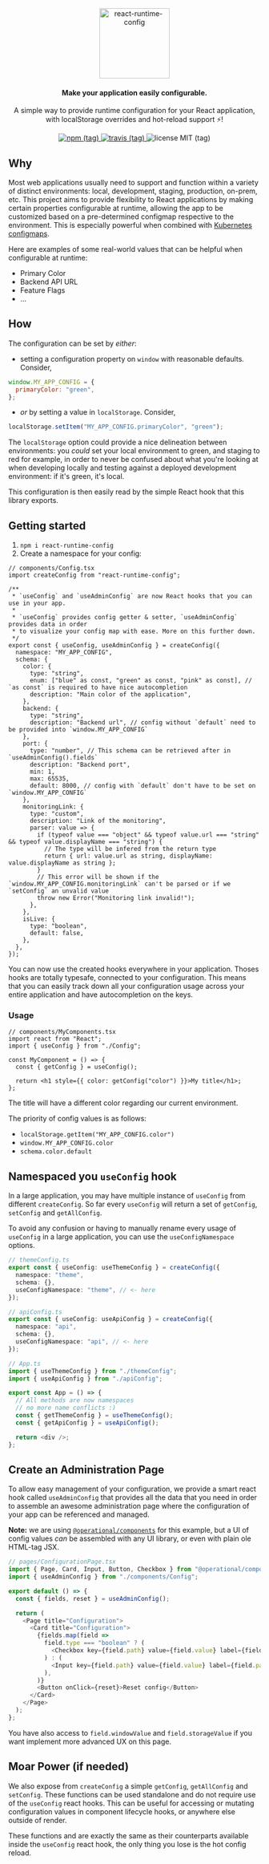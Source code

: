 <div align="center">
  <img src="https://github.com/contiamo/react-runtime-config/raw/master/assets/react-runtime-config-logo.png" alt="react-runtime-config" height="140" />
</div>

<h4 align="center">
  Make your application easily configurable.
</h4>

<p align="center">
  A simple way to provide runtime configuration for your React application, with localStorage overrides and hot-reload support ⚡️!
</p>

<p align="center">
  <a href="https://www.npmjs.com/package/react-runtime-config">
    <img src="https://img.shields.io/npm/v/react-runtime-config/latest.svg" alt="npm (tag)" />
  </a>
  <a href="https://travis-ci.org/contiamo/react-runtime-config">
    <img src="https://travis-ci.org/contiamo/react-runtime-config.svg?branch=master" alt="travis (tag)" />
  </a>
  <img src="https://img.shields.io/github/license/mashape/apistatus.svg" alt="license MIT (tag)" />
</p>

## Why

Most web applications usually need to support and function within a variety of distinct environments: local, development, staging, production, on-prem, etc. This project aims to provide flexibility to React applications by making certain properties configurable at runtime, allowing the app to be customized based on a pre-determined configmap respective to the environment. This is especially powerful when combined with [Kubernetes configmaps](https://kubernetes.io/docs/tasks/configure-pod-container/configure-pod-configmap/).

Here are examples of some real-world values that can be helpful when configurable at runtime:

- Primary Color
- Backend API URL
- Feature Flags
- …

## How

The configuration can be set by _either_:

- setting a configuration property on `window` with reasonable defaults. Consider,

```js
window.MY_APP_CONFIG = {
  primaryColor: "green",
};
```

- _or_ by setting a value in `localStorage`. Consider,

```js
localStorage.setItem("MY_APP_CONFIG.primaryColor", "green");
```

The `localStorage` option could provide a nice delineation between environments: you _could_ set your local environment to green, and staging to red for example, in order to never be confused about what you're looking at when developing locally and testing against a deployed development environment: if it's green, it's local.

This configuration is then easily read by the simple React hook that this library exports.

## Getting started

1. `npm i react-runtime-config`
1. Create a namespace for your config:

```tsx
// components/Config.tsx
import createConfig from "react-runtime-config";

/**
 * `useConfig` and `useAdminConfig` are now React hooks that you can use in your app.
 *
 * `useConfig` provides config getter & setter, `useAdminConfig` provides data in order
 * to visualize your config map with ease. More on this further down.
 */
export const { useConfig, useAdminConfig } = createConfig({
  namespace: "MY_APP_CONFIG",
  schema: {
    color: {
      type: "string",
      enum: ["blue" as const, "green" as const, "pink" as const], // `as const` is required to have nice autocompletion
      description: "Main color of the application",
    },
    backend: {
      type: "string",
      description: "Backend url", // config without `default` need to be provided into `window.MY_APP_CONFIG`
    },
    port: {
      type: "number", // This schema can be retrieved after in `useAdminConfig().fields`
      description: "Backend port",
      min: 1,
      max: 65535,
      default: 8000, // config with `default` don't have to be set on `window.MY_APP_CONFIG`
    },
    monitoringLink: {
      type: "custom",
      description: "Link of the monitoring",
      parser: value => {
        if (typeof value === "object" && typeof value.url === "string" && typeof value.displayName === "string") {
          // The type will be infered from the return type
          return { url: value.url as string, displayName: value.displayName as string };
        }
        // This error will be shown if the `window.MY_APP_CONFIG.monitoringLink` can't be parsed or if we `setConfig` an unvalid value
        throw new Error("Monitoring link invalid!");
      },
    },
    isLive: {
      type: "boolean",
      default: false,
    },
  },
});
```

You can now use the created hooks everywhere in your application. Thoses hooks are totally typesafe, connected to your configuration. This means that you can easily track down all your configuration usage across your entire application and have autocompletion on the keys.

### Usage

```tsx
// components/MyComponents.tsx
import react from "React";
import { useConfig } from "./Config";

const MyComponent = () => {
  const { getConfig } = useConfig();

  return <h1 style={{ color: getConfig("color") }}>My title</h1>;
};
```

The title will have a different color regarding our current environment.

The priority of config values is as follows:

- `localStorage.getItem("MY_APP_CONFIG.color")`
- `window.MY_APP_CONFIG.color`
- `schema.color.default`

## Namespaced you `useConfig` hook

In a large application, you may have multiple instance of `useConfig` from different `createConfig`. So far every `useConfig` will return a set of `getConfig`, `setConfig` and `getAllConfig`.

To avoid any confusion or having to manually rename every usage of `useConfig` in a large application, you can use the `useConfigNamespace` options.

```ts
// themeConfig.ts
export const { useConfig: useThemeConfig } = createConfig({
  namespace: "theme",
  schema: {},
  useConfigNamespace: "theme", // <- here
});

// apiConfig.ts
export const { useConfig: useApiConfig } = createConfig({
  namespace: "api",
  schema: {},
  useConfigNamespace: "api", // <- here
});

// App.ts
import { useThemeConfig } from "./themeConfig";
import { useApiConfig } from "./apiConfig";

export const App = () => {
  // All methods are now namespaces
  // no more name conflicts :)
  const { getThemeConfig } = useThemeConfig();
  const { getApiConfig } = useApiConfig();

  return <div />;
};
```

## Create an Administration Page

To allow easy management of your configuration, we provide a smart react hook called `useAdminConfig` that provides all the data that you need in order to assemble an awesome administration page where the configuration of your app can be referenced and managed.

**Note:** we are using [`@operational/components`](https://github.com/contiamo/operational-components) for this example, but a UI of config values _can_ be assembled with any UI library, or even with plain ole HTML-tag JSX.

```ts
// pages/ConfigurationPage.tsx
import { Page, Card, Input, Button, Checkbox } from "@operational/components";
import { useAdminConfig } from "./components/Config";

export default () => {
  const { fields, reset } = useAdminConfig();

  return (
    <Page title="Configuration">
      <Card title="Configuration">
        {fields.map(field =>
          field.type === "boolean" ? (
            <Checkbox key={field.path} value={field.value} label={field.path} onChange={field.set} />
          ) : (
            <Input key={field.path} value={field.value} label={field.path} onChange={field.set} />
          ),
        )}
        <Button onClick={reset}>Reset config</Button>
      </Card>
    </Page>
  );
};
```

You have also access to `field.windowValue` and `field.storageValue` if you want implement more advanced UX on this page.

## Moar Power (if needed)

We also expose from `createConfig` a simple `getConfig`, `getAllConfig` and `setConfig`. These functions can be used standalone and do not require use of the `useConfig` react hooks. This can be useful for accessing or mutating configuration values in component lifecycle hooks, or anywhere else outside of render.

These functions and are exactly the same as their counterparts available inside the `useConfig` react hook, the only thing you lose is the hot config reload.
